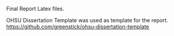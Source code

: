 Final Report Latex files.

OHSU Dissertation Template was used as template for the report.
https://github.com/greenstick/ohsu-dissertation-template